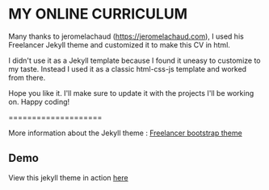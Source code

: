 MY ONLINE CURRICULUM
====================

Many thanks to jeromelachaud (https://jeromelachaud.com),
I used his Freelancer Jekyll theme and customized it to make this CV in html.

I didn't use it as a Jekyll template because I found it uneasy to customize to my taste. 
Instead I used it as a classic html-css-js template and worked from there.

Hope you like it. I'll make sure to update it with the projects I'll be working on.
Happy coding!


====================


More information about the Jekyll theme : [Freelancer bootstrap theme ](http://startbootstrap.com/template-overviews/freelancer/) 

## Demo
View this jekyll theme in action [here](https://jeromelachaud.com/freelancer-theme)
